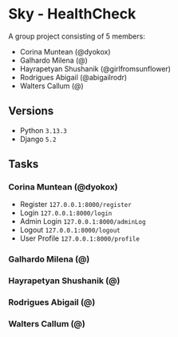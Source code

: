 
# Sky - HealthCheck
A group project consisting of 5 members:
- Corina Muntean (@dyokox)
- Galhardo Milena (@)
- Hayrapetyan Shushanik (@girlfromsunflower)
- Rodrigues Abigail (@abigailrodr)
- Walters Callum (@)

## Versions

- Python `3.13.3`
- Django `5.2`

## Tasks
### Corina Muntean (@dyokox)
- Register `127.0.0.1:8000/register`
- Login `127.0.0.1:8000/login`
- Admin Login `127.0.0.1:8000/adminLog`
- Logout `127.0.0.1:8000/logout`
- User Profile `127.0.0.1:8000/profile`

### Galhardo Milena (@)
### Hayrapetyan Shushanik (@)
### Rodrigues Abigail (@)
### Walters Callum (@)
